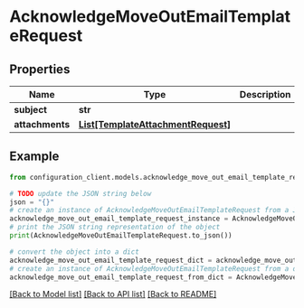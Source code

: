 # AcknowledgeMoveOutEmailTemplateRequest


## Properties

Name | Type | Description | Notes
------------ | ------------- | ------------- | -------------
**subject** | **str** |  | [optional] 
**attachments** | [**List[TemplateAttachmentRequest]**](TemplateAttachmentRequest.md) |  | [optional] 

## Example

```python
from configuration_client.models.acknowledge_move_out_email_template_request import AcknowledgeMoveOutEmailTemplateRequest

# TODO update the JSON string below
json = "{}"
# create an instance of AcknowledgeMoveOutEmailTemplateRequest from a JSON string
acknowledge_move_out_email_template_request_instance = AcknowledgeMoveOutEmailTemplateRequest.from_json(json)
# print the JSON string representation of the object
print(AcknowledgeMoveOutEmailTemplateRequest.to_json())

# convert the object into a dict
acknowledge_move_out_email_template_request_dict = acknowledge_move_out_email_template_request_instance.to_dict()
# create an instance of AcknowledgeMoveOutEmailTemplateRequest from a dict
acknowledge_move_out_email_template_request_from_dict = AcknowledgeMoveOutEmailTemplateRequest.from_dict(acknowledge_move_out_email_template_request_dict)
```
[[Back to Model list]](../README.md#documentation-for-models) [[Back to API list]](../README.md#documentation-for-api-endpoints) [[Back to README]](../README.md)


